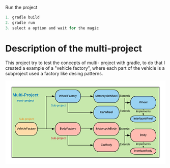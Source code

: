 Run the project
```gradle
1. gradle build
2. gradle run
3. select a option and wait for the magic
```

# Description of the multi-project
This project try to test the concepts of multi- project with gradle, to do that I created a example of a "vehicle factory", where each part of the vehicle is a subproject used a factory like desing patterns.

![DesignProject](Diagram.png)